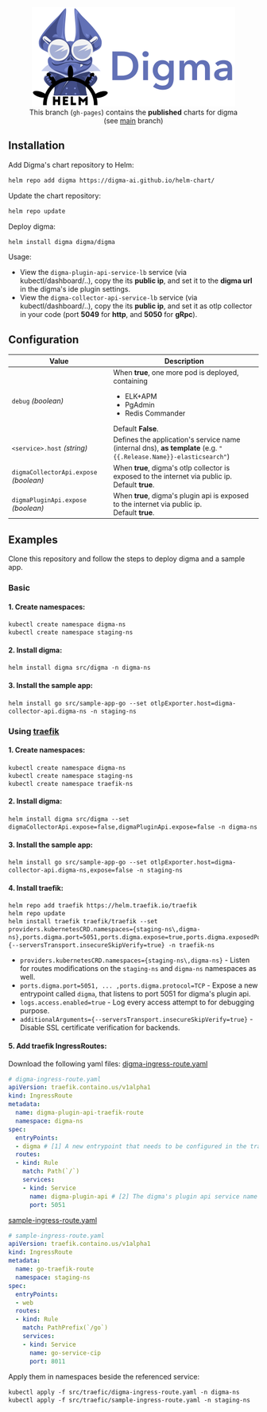<p align="center">
  <picture>
    <source media="(prefers-color-scheme: dark)" srcset="assets/digma-helm-dark.png">
    <source media="(prefers-color-scheme: light)" srcset="assets/digma-helm-light.png">
    <img width="410" height="200" src="assets/digma-helm-light.png" alt="digma+helm logos">
  </picture>
  <br/>
  This branch (<code>gh-pages</code>) contains the <b>published</b> charts for digma
  <br/>
  (see <a href="https://github.com/digma-ai/helm-chart/tree/main">main</a> branch)
</p>

## Installation

Add Digma's chart repository to Helm:
```bash
helm repo add digma https://digma-ai.github.io/helm-chart/
```

Update the chart repository:
```bash
helm repo update
```

Deploy digma:
```bash
helm install digma digma/digma
```

Usage:
- View the `digma-plugin-api-service-lb` service (via kubectl/dashboard/..), copy the its **public ip**, and set it to the **digma url** in the digma's ide plugin settings.
- View the `digma-collector-api-service-lb` service (via kubectl/dashboard/..), copy the its **public ip**, and set it as otlp collector in your code (port **5049** for **http**, and **5050** for **gRpc**).
## Configuration
| Value | Description |
| -- | --- |
| `debug` *(boolean)* |  When **true**, one more pod is deployed, containing <br/><ul><li>ELK+APM</li><li>PgAdmin</li><li>Redis Commander</li></ul>Default **False**.
| `<service>.host` *(string)* | Defines the application's service name (internal dns), **as template** (e.g. `"{{.Release.Name}}-elasticsearch"`)
| `digmaCollectorApi.expose` *(boolean)* | When **true**, digma's otlp collector is exposed to the internet via public ip.<br/>Default **true**.
| `digmaPluginApi.expose` *(boolean)* | When **true**, digma's plugin api is exposed to the internet via public ip.<br/>Default **true**.

## Examples
Clone this repository and follow the steps to deploy digma and a sample app.
### Basic
#### 1. Create namespaces:
```
kubectl create namespace digma-ns
kubectl create namespace staging-ns
```
#### 2. Install digma:
```
helm install digma src/digma -n digma-ns
```
#### 3. Install the sample app:
```
helm install go src/sample-app-go --set otlpExporter.host=digma-collector-api.digma-ns -n staging-ns
```

### Using [traefik](https://github.com/traefik/traefik)
#### 1. Create namespaces:
```
kubectl create namespace digma-ns
kubectl create namespace staging-ns
kubectl create namespace traefik-ns
```

#### 2. Install digma:
```
helm install digma src/digma --set digmaCollectorApi.expose=false,digmaPluginApi.expose=false -n digma-ns
```

#### 3. Install the sample app:
```
helm install go src/sample-app-go --set otlpExporter.host=digma-collector-api.digma-ns,expose=false -n staging-ns
```

#### 4. Install traefik:
```
helm repo add traefik https://helm.traefik.io/traefik
helm repo update
helm install traefik traefik/traefik --set providers.kubernetesCRD.namespaces={staging-ns\,digma-ns},ports.digma.port=5051,ports.digma.expose=true,ports.digma.exposedPort=5051,ports.digma.protocol=TCP,logs.access.enabled=true,additionalArguments={--serversTransport.insecureSkipVerify=true} -n traefik-ns
```
- `providers.kubernetesCRD.namespaces={staging-ns\,digma-ns}` - Listen for routes modifications on the `staging-ns` and `digma-ns` namespaces as well.
- `ports.digma.port=5051, ... ,ports.digma.protocol=TCP` - Expose a new entrypoint called `digma`, that listens to port 5051 for digma's plugin api.
- `logs.access.enabled=true` - Log every access attempt to for debugging purpose.
- `additionalArguments={--serversTransport.insecureSkipVerify=true}` - Disable SSL certificate verification for backends.

#### 5. Add traefik IngressRoutes:
Download the following yaml files:
[digma-ingress-route.yaml](https://github.com/digma-ai/helm-chart/blob/main/src/traefik/digma-ingress-route.yaml)
```yaml
# digma-ingress-route.yaml
apiVersion: traefik.containo.us/v1alpha1
kind: IngressRoute
metadata:
  name: digma-plugin-api-traefik-route
  namespace: digma-ns
spec:
  entryPoints:
  - digma # [1] A new entrypoint that needs to be configured in the traefik
  routes:
  - kind: Rule
    match: Path(`/`) 
    services:
    - kind: Service
      name: digma-plugin-api # [2] The digma's plugin api service name
      port: 5051
```
[sample-ingress-route.yaml](https://github.com/digma-ai/helm-chart/blob/main/src/traefik/sample-ingress-route.yaml)
```yaml
# sample-ingress-route.yaml
apiVersion: traefik.containo.us/v1alpha1
kind: IngressRoute
metadata:
  name: go-traefik-route
  namespace: staging-ns
spec:
  entryPoints:
  - web
  routes:
  - kind: Rule
    match: PathPrefix(`/go`)
    services:
    - kind: Service
      name: go-service-cip
      port: 8011
```

Apply them in namespaces beside the referenced service:
```
kubectl apply -f src/traefic/digma-ingress-route.yaml -n digma-ns
kubectl apply -f src/traefic/sample-ingress-route.yaml -n staging-ns
```

